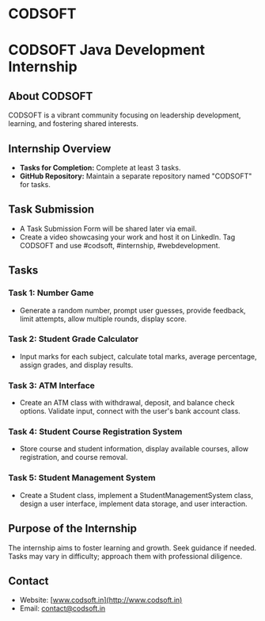 # CODSOFT


# CODSOFT Java Development Internship

## About CODSOFT
CODSOFT is a vibrant community focusing on leadership development, learning, and fostering shared interests.

## Internship Overview
- **Tasks for Completion:** Complete at least 3 tasks.
- **GitHub Repository:** Maintain a separate repository named "CODSOFT" for tasks.

## Task Submission
- A Task Submission Form will be shared later via email.
- Create a video showcasing your work and host it on LinkedIn. Tag CODSOFT and use #codsoft, #internship, #webdevelopment.

## Tasks
### Task 1: Number Game
- Generate a random number, prompt user guesses, provide feedback, limit attempts, allow multiple rounds, display score.

### Task 2: Student Grade Calculator
- Input marks for each subject, calculate total marks, average percentage, assign grades, and display results.

### Task 3: ATM Interface
- Create an ATM class with withdrawal, deposit, and balance check options. Validate input, connect with the user's bank account class.

### Task 4: Student Course Registration System
- Store course and student information, display available courses, allow registration, and course removal.

### Task 5: Student Management System
- Create a Student class, implement a StudentManagementSystem class, design a user interface, implement data storage, and user interaction.

## Purpose of the Internship
The internship aims to foster learning and growth. Seek guidance if needed. Tasks may vary in difficulty; approach them with professional diligence.

## Contact
- Website: [www.codsoft.in](http://www.codsoft.in)
- Email: contact@codsoft.in

